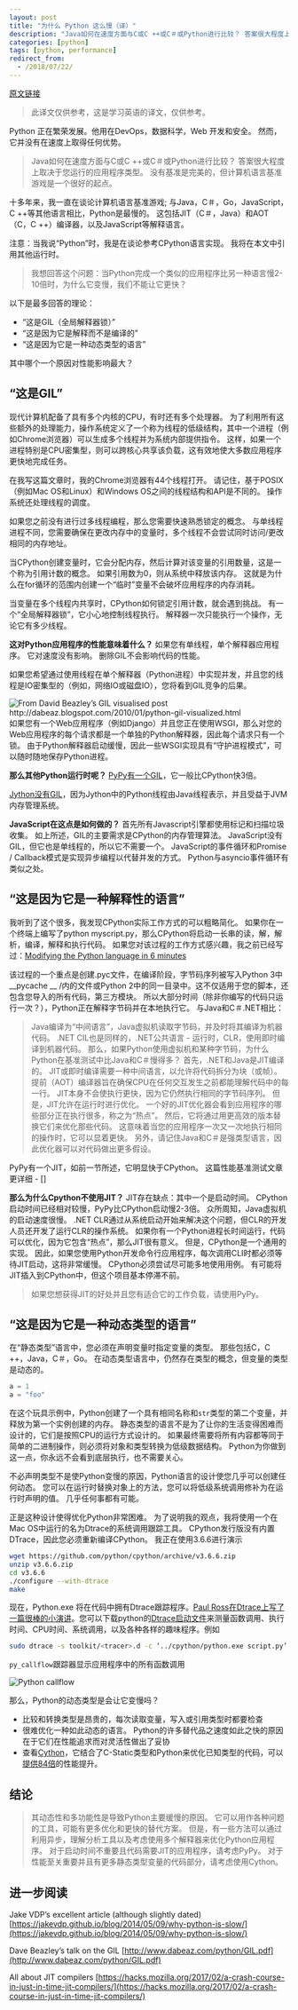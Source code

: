 ```yaml
---
layout: post
title: "为什么 Python 这么慢（译）"
description: "Java如何在速度方面与C或C ++或C＃或Python进行比较？ 答案很大程度上取决于您运行的应用程序类型。 没有基准是完美的，但计算机语言基准游戏是一个很好的起点。"
categories: [python]
tags: [python, performance]
redirect_from:
  - /2018/07/22/
---
```


[原文链接](https://hackernoon.com/why-is-python-so-slow-e5074b6fe55b) 

  > 此译文仅供参考，这是学习英语的译文，仅供参考。



Python 正在繁荣发展。他用在DevOps，数据科学，Web 开发和安全。
然而，它并没有在速度上取得任何优势。


  > Java如何在速度方面与C或C ++或C＃或Python进行比较？ 答案很大程度上取决于您运行的应用程序类型。 没有基准是完美的，但计算机语言基准游戏是一个很好的起点。

十多年来，我一直在谈论计算机语言基准游戏; 与Java，C＃，Go，JavaScript，C ++等其他语言相比，Python是最慢的。 这包括JIT（C＃，Java）和AOT（C，C ++）编译器，以及JavaScript等解释语言。

注意：当我说“Python”时，我是在谈论参考CPython语言实现。 我将在本文中引用其他运行时。

> 我想回答这个问题：当Python完成一个类似的应用程序比另一种语言慢2-10倍时，为什么它变慢，我们不能让它更快？

以下是最多回答的理论：

* “这是GIL（全局解释器锁）”
* “这是因为它是解释而不是编译的”
* “这是因为它是一种动态类型的语言”

其中哪个一个原因对性能影响最大？

## “这是GIL”
现代计算机配备了具有多个内核的CPU，有时还有多个处理器。 为了利用所有这些额外的处理能力，操作系统定义了一个称为线程的低级结构，其中一个进程（例如Chrome浏览器）可以生成多个线程并为系统内部提供指令。 这样，如果一个进程特别是CPU密集型，则可以跨核心共享该负载，这有效地使大多数应用程序更快地完成任务。

在我写这篇文章时，我的Chrome浏览器有44个线程打开。 请记住，基于POSIX（例如Mac OS和Linux）和Windows OS之间的线程结构和API是不同的。 操作系统还处理线程的调度。

如果您之前没有进行过多线程编程，那么您需要快速熟悉锁定的概念。 与单线程进程不同，您需要确保在更改内存中的变量时，多个线程不会尝试同时访问/更改相同的内存地址。

当CPython创建变量时，它会分配内存，然后计算对该变量的引用数量，这是一个称为引用计数的概念。 如果引用数为0，则从系统中释放该内存。 这就是为什么在for循环的范围内创建一个“临时”变量不会破坏应用程序的内存消耗。

当变量在多个线程内共享时，CPython如何锁定引用计数，就会遇到挑战。 有一个“全局解释器锁”，它小心地控制线程执行。 解释器一次只能执行一个操作，无论它有多少线程。

**这对Python应用程序的性能意味着什么？**
如果您有单线程，单个解释器应用程序。 它对速度没有影响。 删除GIL不会影响代码的性能。

如果您希望通过使用线程在单个解释器（Python进程）中实现并发，并且您的线程是IO密集型的（例如，网络IO或磁盘IO），您将看到GIL竞争的后果。

![ From David Beazley’s GIL visualised post http://dabeaz.blogspot.com/2010/01/python-gil-visualized.html
](/assets/images/why-python-so-slow/gil-visualised.png)
如果您有一个Web应用程序（例如Django）并且您正在使用WSGI，那么对您的Web应用程序的每个请求都是一个单独的Python解释器，因此每个请求只有一个锁。 由于Python解释器启动缓慢，因此一些WSGI实现具有“守护进程模式”，可以随时随地保存Python进程。

**那么其他Python运行时呢？**
[PyPy有一个GIL](http://doc.pypy.org/en/latest/faq.html#does-pypy-have-a-gil-why)，它一般比CPython快3倍。

[Jython没有GIL](http://www.jython.org/jythonbook/en/1.0/Concurrency.html#no-global-interpreter-lock)，因为Jython中的Python线程由Java线程表示，并且受益于JVM内存管理系统。

**JavaScript在这点是如何做的？**
首先所有Javascript引擎都使用标记和扫描垃圾收集。 如上所述，GIL的主要需求是CPython的内存管理算法。
JavaScript没有GIL，但它也是单线程的，所以它不需要一个。 JavaScript的事件循环和Promise / Callback模式是实现异步编程以代替并发的方式。 Python与asyncio事件循环有类似之处。

## “这是因为它是一种解释性的语言”

我听到了这个很多，我发现CPython实际工作方式的可以粗略简化。 如果你在一个终端上编写了python myscript.py，那么CPython将启动一长串的读，解，解析，编译，解释和执行代码。
如果您对该过程的工作方式感兴趣，我之前已经写过：[Modifying the Python language in 6 minutes](https://hackernoon.com/modifying-the-python-language-in-7-minutes-b94b0a99ce14)

该过程的一个重点是创建.pyc文件，在编译阶段，字节码序列被写入Python 3中__pycache __ /内的文件或Python 2中的同一目录中。这不仅适用于您的脚本，还包含您导入的所有代码，第三方模块。
所以大部分时间（除非你编写的代码只运行一次？），Python正在解释字节码并在本地执行它。 与Java和C＃.NET相比：
> Java编译为“中间语言”，Java虚拟机读取字节码，并及时将其编译为机器代码。 .NET CIL也是同样的，.NET公共语言 - 运行时，CLR，使用即时编译到机器代码。
那么，如果Python使用虚拟机和某种字节码，为什么Python在基准测试中比Java和C＃慢得多？ 首先，.NET和Java是JIT编译的。
JIT或即时编译需要一种中间语言，以允许将代码拆分为块（或帧）。 提前（AOT）编译器旨在确保CPU在任何交互发生之前都能理解代码中的每一行。
JIT本身不会使执行更快，因为它仍然执行相同的字节码序列。 但是，JIT允许在运行时进行优化。 一个好的JIT优化器会看到应用程序的哪些部分正在执行很多，称之为“热点”。 然后，它将通过用更高效的版本替换它们来优化那些代码。
这意味着当您的应用程序一次又一次地执行相同的操作时，它可以显着更快。 另外，请记住Java和C＃是强类型语言，因此优化器可以对代码做出更多假设。

PyPy有一个JIT，如前一节所述，它明显快于CPython。 这篇性能基准测试文章更详细 - []

**那么为什么Cpython不使用JIT？**
JIT存在缺点：其中一个是启动时间。 CPython启动时间已经相对较慢，PyPy比CPython启动慢2-3倍。 众所周知，Java虚拟机的启动速度很慢。 .NET CLR通过从系统启动开始来解决这个问题，但CLR的开发人员还开发了运行CLR的操作系统。
如果你有一个Python进程长时间运行，代码可以优化，因为它包含“热点”，那么JIT很有意义。
但是，CPython是一个通用的实现。 因此，如果您使用Python开发命令行应用程序，每次调用CLI时都必须等待JIT启动，这将非常缓慢。
CPython必须尝试尽可能多地使用用例。 有可能将JIT插入到CPython中，但这个项目基本停滞不前。
> 如果您想获得JIT的好处并且您有适合它的工作负载，请使用PyPy。

## “这是因为它是一种动态类型的语言”

在“静态类型”语言中，您必须在声明变量时指定变量的类型。 那些包括C，C ++，Java，C＃，Go。
在动态类型语言中，仍然存在类型的概念，但变量的类型是动态的。
``` python
a = 1
a = "foo"
```
在这个玩具示例中，Python创建了一个具有相同名称和`str`类型的第二个变量，并释放为第一个实例创建的内存。
静态类型的语言不是为了让你的生活变得困难而设计的，它们是按照CPU的运行方式设计的。 如果最终需要将所有内容都等同于简单的二进制操作，则必须将对象和类型转换为低级数据结构。
Python为你做到这一点，你永远不会看到底层执行，也不需要关心。

不必声明类型不是使Python变慢的原因，Python语言的设计使您几乎可以创建任何动态。 您可以在运行时替换对象上的方法，您可以将低级系统调用修补为在运行时声明的值。 几乎任何事都有可能。

正是这种设计使得优化Python非常困难。
为了说明我的观点，我将使用一个在Mac OS中运行的名为Dtrace的系统调用跟踪工具。 CPython发行版没有内置DTrace，因此您必须重新编译CPython。 我正在使用3.6.6进行演示
```sh
wget https://github.com/python/cpython/archive/v3.6.6.zip
unzip v3.6.6.zip
cd v3.6.6
./configure --with-dtrace
make
```
现在，Python.exe 将在代码中拥有Dtrace跟踪程序。[Paul Ross在Dtrace上写了一篇很棒的小演讲](https://github.com/paulross/dtrace-py#the-lightning-talk)。您可以下载python的[Dtrace启动文件](https://github.com/paulross/dtrace-py/tree/master/toolkit)来测量函数调用、执行时间、CPU时间、系统调用，以及各种各样的趣味程序。例如
```sh
sudo dtrace -s toolkit/<tracer>.d -c ‘../cpython/python.exe script.py’
```
`py_callflow`跟踪器显示应用程序中的所有函数调用

![Python callflow](https://cdn-images-1.medium.com/max/800/1*Lz4UdUi4EwknJ0IcpSJ52g.gif)

那么，Python的动态类型是会让它变慢吗？
* 比较和转换类型是昂贵的，每次读取变量，写入或引用类型时都要检查
* 很难优化一种如此动态的语言。 Python的许多替代品之速度如此之快的原因在于它们在性能追求而对灵活性做出了妥协
* 查看[Cython](http://cython.org/)，它结合了C-Static类型和Python来优化已知类型的代码，可以[提供84倍](http://notes-on-cython.readthedocs.io/en/latest/std_dev.html)的性能提升。

## 结论
> 其动态性和多功能性是导致Python主要缓慢的原因。 它可以用作各种问题的工具，可能有更多优化和更快的替代方案。
但是，有一些方法可以通过利用异步，理解分析工具以及考虑使用多个解释器来优化Python应用程序。
对于启动时间不重要且代码需要JIT的应用程序，请考虑PyPy。
对于性能至关重要并且有更多静态类型变量的代码部分，请考虑使用Cython。

## 进一步阅读
Jake VDP’s excellent article (although slightly dated) [https://jakevdp.github.io/blog/2014/05/09/why-python-is-slow/](https://jakevdp.github.io/blog/2014/05/09/why-python-is-slow/)

Dave Beazley’s talk on the GIL [http://www.dabeaz.com/python/GIL.pdf](http://www.dabeaz.com/python/GIL.pdf)

All about JIT compilers [https://hacks.mozilla.org/2017/02/a-crash-course-in-just-in-time-jit-compilers/](https://hacks.mozilla.org/2017/02/a-crash-course-in-just-in-time-jit-compilers/)

